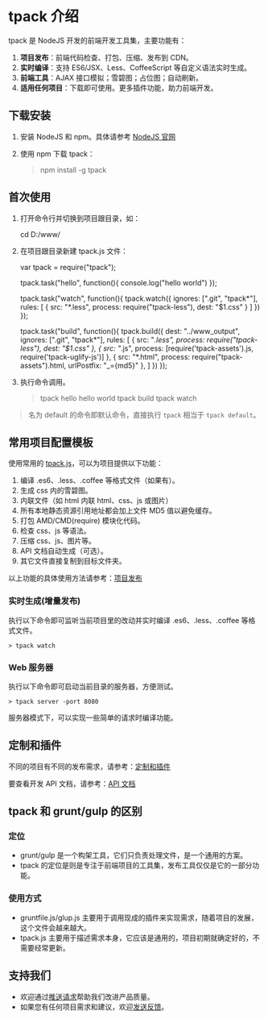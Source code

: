 ﻿# tpack 介绍
tpack 是 NodeJS 开发的前端开发工具集，主要功能有：

1. **项目发布**：前端代码检查、打包、压缩、发布到 CDN。
2. **实时编译**：支持 ES6/JSX、Less、CoffeeScript 等自定义语法实时生成。
3. **前端工具**：AJAX 接口模拟；雪碧图；占位图；自动刷新。
4. **适用任何项目**：下载即可使用。更多插件功能，助力前端开发。

## 下载安装

1. 安装 NodeJS 和 npm。具体请参考 [NodeJS 官网](https://nodejs.org)
2. 使用 npm 下载 tpack：

    > npm install -g tpack

## 首次使用

1. 打开命令行并切换到项目跟目录，如：

    cd D:/www/

2. 在项目跟目录新建 tpack.js 文件：

    var tpack = require("tpack");
    
    tpack.task("hello", function(){
        console.log("hello world")
    });
    
    tpack.task("watch", function(){
        tpack.watch({
            ignores: [".git", "tpack*"],
            rules: [
                { src: "*.less", process: require("tpack-less"), dest: "$1.css" }
            ]
        })
    });
    
    tpack.task("build", function(){
        tpack.build({
            dest: "../www_output",
            ignores: [".git", "tpack*"],
            rules: [
                { src: "*.less", process: require("tpack-less"), dest: "$1.css" },
                { src: "*.js", process: [require('tpack-assets').js, require('tpack-uglify-js')] },
                { src: "*.html", process: require("tpack-assets").html, urlPostfix: "_={md5}" },
            ]
        })
    });

3. 执行命令调用。

    > tpack hello
    hello world
    > tpack build
    > tpack watch

> 名为 default 的命令即默认命令，直接执行 `tpack` 相当于 `tpack default`。

## 常用项目配置模板

使用常用的 [tpack.js]()，可以为项目提供以下功能：

1. 编译 .es6、.less、.coffee 等格式文件（如果有）。
2. 生成 css 内的雪碧图。
3. 内联文件（如 html 内联 html、css、js 或图片）
4. 所有本地静态资源引用地址都会加上文件 MD5 值以避免缓存。
5. 打包 AMD/CMD(require) 模块化代码。
6. 检查 css、js 等语法。
7. 压缩 css、js、图片等。
8. API 文档自动生成（可选）。
9. 其它文件直接复制到目标文件夹。

以上功能的具体使用方法请参考：[项目发布](项目发布)

### 实时生成(增量发布)

执行以下命令即可监听当前项目里的改动并实时编译 .es6、.less、.coffee 等格式文件。

    > tpack watch

### Web 服务器

执行以下命令即可启动当前目录的服务器，方便测试。

    > tpack server -port 8080

服务器模式下，可以实现一些简单的请求时编译功能。

## 定制和插件

不同的项目有不同的发布需求，请参考：[定制和插件](定制和插件)
 
要查看开发 API 文档，请参考：[API 文档](API)

## tpack 和 grunt/gulp 的区别

### 定位
- grunt/gulp 是一个构架工具，它们只负责处理文件，是一个通用的方案。
- tpack 的定位是则是专注于前端项目的工具集，发布工具仅仅是它的一部分功能。

### 使用方式
- gruntfile.js/glup.js 主要用于调用现成的插件来实现需求，随着项目的发展，这个文件会越来越大。
- tpack.js 主要用于描述需求本身，它应该是通用的，项目初期就确定好的，不需要经常更新。

## 支持我们

- 欢迎通过[推送请求](https://help.github.com/articles/using-pull-requests)帮助我们改进产品质量。
- 如果您有任何项目需求和建议，欢迎[发送反馈](https://github.com/Teal/tpack/issues/new)。


